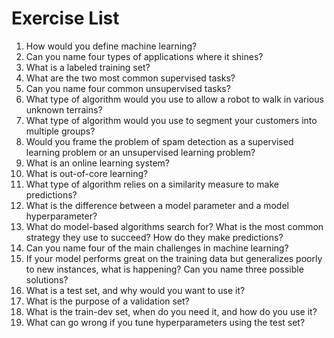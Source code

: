 # Exercise List

1. How would you define machine learning?
2. Can you name four types of applications where it shines?
3. What is a labeled training set?
4. What are the two most common supervised tasks?
5. Can you name four common unsupervised tasks?
6. What type of algorithm would you use to allow a robot to walk in various 
unknown terrains?
7. What type of algorithm would you use to segment your customers into 
multiple groups?
8. Would you frame the problem of spam detection as a supervised learning 
problem or an unsupervised learning problem?
9. What is an online learning system?
10. What is out-of-core learning?
11. What type of algorithm relies on a similarity measure to make predictions?
12. What is the difference between a model parameter and a model 
hyperparameter?
13. What do model-based algorithms search for? What is the most common strategy
they use to succeed? How do they make predictions?
14. Can you name four of the main challenges in machine learning?
15. If your model performs great on the training data but generalizes poorly 
to new instances, what is happening? Can you name three possible solutions?
16. What is a test set, and why would you want to use it?
17. What is the purpose of a validation set?
18. What is the train-dev set, when do you need it, and how do you use it?
19. What can go wrong if you tune hyperparameters using the test set?